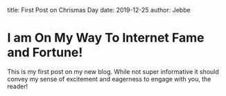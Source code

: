 title: First Post on Chrismas Day
date: 2019-12-25
author: Jebbe

# I am On My Way To Internet Fame and Fortune!

This is my first post on my new blog. While not super informative it
should convey my sense of excitement and eagerness to engage with you,
the reader!
